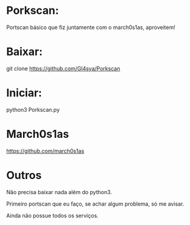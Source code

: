 # Porkscan:
Portscan básico que fiz juntamente com o march0s1as, aproveitem!

# Baixar:
git clone https://github.com/Gl4sya/Porkscan

# Iniciar:
python3 Porkscan.py

# March0s1as
https://github.com/march0s1as

# Outros
Não precisa baixar nada além do python3.

Primeiro portscan que eu faço, se achar algum problema, só me avisar. 

Ainda não possue todos os serviços.

